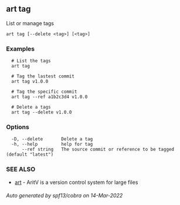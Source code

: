 ## art tag

List or manage tags

```
art tag [--delete <tag>] [<tag>]
```

### Examples

```
  # List the tags
  art tag

  # Tag the lastest commit
  art tag v1.0.0

  # Tag the specific commit
  art tag --ref a1b2c3d4 v1.0.0  

  # Delete a tags
  art tag --delete v1.0.0
```

### Options

```
  -D, --delete       Delete a tag
  -h, --help         help for tag
      --ref string   The source commit or reference to be tagged (default "latest")
```

### SEE ALSO

* [art](art.md)	 - AritV is a version control system for large files

###### Auto generated by spf13/cobra on 14-Mar-2022
